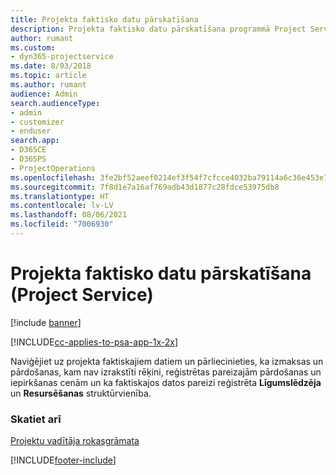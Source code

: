 ```yaml
---
title: Projekta faktisko datu pārskatīšana
description: Projekta faktisko datu pārskatīšana programmā Project Service
author: rumant
ms.custom:
- dyn365-projectservice
ms.date: 8/03/2018
ms.topic: article
ms.author: rumant
audience: Admin
search.audienceType:
- admin
- customizer
- enduser
search.app:
- D365CE
- D365PS
- ProjectOperations
ms.openlocfilehash: 3fe2bf52aeef0214ef3f54f7cfcce4032ba79114a6c36e453e7412a85af52a49
ms.sourcegitcommit: 7f8d1e7a16af769adb43d1877c28fdce53975db8
ms.translationtype: HT
ms.contentlocale: lv-LV
ms.lasthandoff: 08/06/2021
ms.locfileid: "7006930"
---
```

# <a name="review-project-actuals-project-service"></a>Projekta faktisko datu pārskatīšana (Project Service)

[!include [banner](../includes/psa-now-project-operations.md)]

[!INCLUDE[cc-applies-to-psa-app-1x-2x](../includes/cc-applies-to-psa-app-1x-2x.md)]

Naviģējiet uz projekta faktiskajiem datiem un pārliecinieties, ka izmaksas un pārdošanas, kam nav izrakstīti rēķini, reģistrētas pareizajām pārdošanas un iepirkšanas cenām un ka faktiskajos datos pareizi reģistrēta **Līgumslēdzēja** un **Resursēšanas** struktūrvienība.  
  
### <a name="see-also"></a>Skatiet arī  
 [Projektu vadītāja rokasgrāmata](../psa/project-manager-guide.md)


[!INCLUDE[footer-include](../includes/footer-banner.md)]